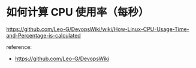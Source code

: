 # 如何计算 CPU 使用率（每秒）

https://github.com/Leo-G/DevopsWiki/wiki/How-Linux-CPU-Usage-Time-and-Percentage-is-calculated

reference:

- https://github.com/Leo-G/DevopsWiki
